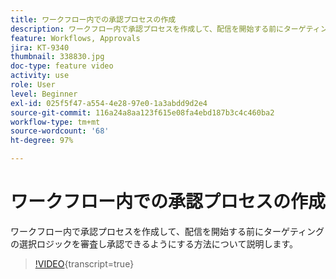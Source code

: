 ```yaml
---
title: ワークフロー内での承認プロセスの作成
description: ワークフロー内で承認プロセスを作成して、配信を開始する前にターゲティングの選択ロジックを審査し承認できるようにする方法について説明します。
feature: Workflows, Approvals
jira: KT-9340
thumbnail: 338830.jpg
doc-type: feature video
activity: use
role: User
level: Beginner
exl-id: 025f5f47-a554-4e28-97e0-1a3abdd9d2e4
source-git-commit: 116a24a8aa123f615e08fa4ebd187b3c4c460ba2
workflow-type: tm+mt
source-wordcount: '68'
ht-degree: 97%

---
```


# ワークフロー内での承認プロセスの作成

ワークフロー内で承認プロセスを作成して、配信を開始する前にターゲティングの選択ロジックを審査し承認できるようにする方法について説明します。

>[!VIDEO](https://video.tv.adobe.com/v/338830?quality=12&learn=on){transcript=true}
